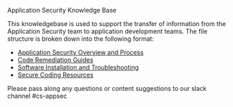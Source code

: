 Application Security Knowledge Base

This knowledgebase is used to support the transfer of information from the Application Security team to application development teams. The file structure is broken down into the following format:

* [Application Security Overview and Process](https://github.com/zachary-peek/KB-Mockup/wiki/Application-Security-Overview-and-Process)
* [Code Remediation Guides](https://github.com/zachary-peek/KB-Mockup/wiki/Code-Remediation-Guides)
* [Software Installation and Troubleshooting](https://github.com/zachary-peek/KB-Mockup/wiki/Software-Installation-and-Troubleshooting)
* [Secure Coding Resources](https://github.com/zachary-peek/KB-Mockup/wiki/Secure-Coding-Resources)


Please pass along any questions or content suggestions to our slack channel #cs-appsec
